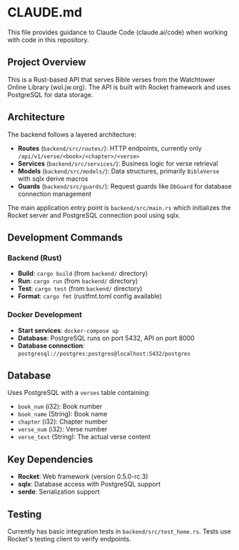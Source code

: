 # CLAUDE.md

This file provides guidance to Claude Code (claude.ai/code) when working with code in this repository.

## Project Overview

This is a Rust-based API that serves Bible verses from the Watchtower Online Library (wol.jw.org). The API is built with Rocket framework and uses PostgreSQL for data storage.

## Architecture

The backend follows a layered architecture:

- **Routes** (`backend/src/routes/`): HTTP endpoints, currently only `/api/v1/verse/<book>/<chapter>/<verse>`
- **Services** (`backend/src/services/`): Business logic for verse retrieval
- **Models** (`backend/src/models/`): Data structures, primarily `BibleVerse` with sqlx derive macros
- **Guards** (`backend/src/guards/`): Request guards like `DbGuard` for database connection management

The main application entry point is `backend/src/main.rs` which initializes the Rocket server and PostgreSQL connection pool using sqlx.

## Development Commands

### Backend (Rust)
- **Build**: `cargo build` (from `backend/` directory)
- **Run**: `cargo run` (from `backend/` directory) 
- **Test**: `cargo test` (from `backend/` directory)
- **Format**: `cargo fmt` (rustfmt.toml config available)

### Docker Development
- **Start services**: `docker-compose up`
- **Database**: PostgreSQL runs on port 5432, API on port 8000
- **Database connection**: `postgresql://postgres:postgres@localhost:5432/postgres`

## Database

Uses PostgreSQL with a `verses` table containing:
- `book_num` (i32): Book number
- `book_name` (String): Book name  
- `chapter` (i32): Chapter number
- `verse_num` (i32): Verse number
- `verse_text` (String): The actual verse content

## Key Dependencies

- **Rocket**: Web framework (version 0.5.0-rc.3)
- **sqlx**: Database access with PostgreSQL support
- **serde**: Serialization support

## Testing

Currently has basic integration tests in `backend/src/test_home.rs`. Tests use Rocket's testing client to verify endpoints.